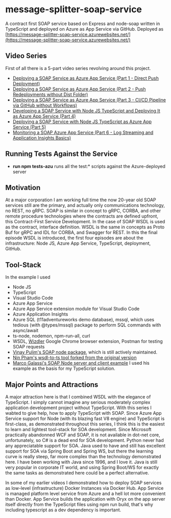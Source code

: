 # message-splitter-soap-service
A contract first SOAP service based on Express and node-soap written in TypeScript and deployed on Azure as App Service via GitHub.
Deployed as [https://message-splitter-soap-service.azurewebsites.net/](https://message-splitter-soap-service.azurewebsites.net/)
## Video Series
First of all there is a 5-part video series revolving around this project.
- [Deploying a SOAP Service as Azure App Service (Part 1 - Direct Push Deployment)](https://youtu.be/a-Xb1ou2SVY)
- [Deploying a SOAP Service as Azure App Service (Part 2 - Push Redeployments without Dist Folder)](https://youtu.be/6d9ZyXaN_G8)
- [Deploying a SOAP Service as Azure App Service (Part 3 - CI/CD Pipeline via GitHub without Workflows)](https://youtu.be/Wntdpzegdp4)
- [Developing a SOAP Service with Node JS TypeScript and Deploying It as Azure App Service (Part 4)](https://youtu.be/UNEVOctGbsw)
- [Deploying a SOAP Service with Node JS TypeScript as Azure App Service (Part 5)](https://youtu.be/To9yNFrVyvM)
- [Monitoring a SOAP Azure App Service (Part 6 - Log Streaming and Application Insights Basics)](https://youtu.be/bk6GX_VdZvk)

## Running Tests Against the Service
- **run npm tests-azu** runs all the test:* scripts against the Azure-deployed server

## Motivation
At a major corporation I am working full time the now 20-year old SOAP services still are the primary, and actually only communications technology, no REST, no gRPC.
SOAP is similar in concept to gRPC, CORBA, and other remote procedure technologies where the contracts are defined upfront, this Contract-First Service Development. In the case of SOAP WSDL is used as the contract, interface definition. WSDL is the same in concepts as Proto Buf for gRPC and IDL for CORBA, and Swagger for REST.
In this the final episode WSDL is introduced, the first four episodes are about the infrastructure: Node JS, Azure App Service, TypeScript, deployment, GitHub.

## Tool-Stack
In the example I used 
- Node JS
- TypeScript
- Visual Studio Code
- Azure App Service
- Azure App Service extension module for Visual Studio Code
- Azure Application Insights
- Azure SQL (t11adventureworks demo database), mssql, which uses tedious (with @types/mssql) package to perform SQL commands with async/await
- ts-node, nodemon, npm-run-all, curl
- WSDL, [Wizdler](https://chrome.google.com/webstore/detail/wizdler/oebpmncolmhiapingjaagmapififiakb) Google Chrome browser extension, Postman for testing SOAP requests
- [Vinay Pulim's SOAP node package](https://github.com/vpulim/node-soap), which is still actively maintained.
- [Nin Pham's wsdl-to-ts tool forked from the original version](https://github.com/ReeganExE/node-soap-example)
- [Marco Galassi's SOAP Node server and client example](https://github.com/officer-rosmarino/node-soap-example) I used his example as the basis for my TypeScript solution.

## Major Points and Attractions
A major attraction here is that I combined WSDL with the elegance of TypeScript. I simply cannot imagine any serious moderately complex application development project without TypeScript. With this series I wabted to give help, how to apply TypeScript with SOAP. Since Azure App Service support for Node (with its blazing fast V8 engine) and TypeScript is first-class, as demonstrated throughout this series, I think this is the easiest to learn and lightest tool-stack for SOA development. Since Microsoft practically abandonned WCF and SOAP, it is not available in dot-net core, unfortunately, so C# is a dead end for SOA development. Python never had any appreciatable support for SOA. Java used to have and still has excellent support for SOA via Spring Boot and Spring WS, but there the learning curve is really steep, far more complex than the technology demonstrated here. I have been working with Java since 1996, and I love it. Java is still very popular in corporate IT world, and using Spring Boot/WS for exactly the same tasks as demonstrated here could be a perfect alternative.

In some of my earlier videos I demonstrated how to deploy SOAP services as low-level (infrastructure) Docker Instances via Docker Hub. App Service is managed platform level service from Azure and a hell lot more convenient than Docker. App Service builds the application with Oryx on the app server itself directly from the TypeScript files using npm run build, that's why including typescript as a dev dependency is important.

